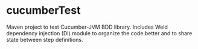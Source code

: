 # cucumberTest

Maven project to test Cucumber-JVM BDD library. 
Includes Weld  dependency injection (DI) module to organize the code better and to share state between step definitions.
